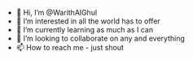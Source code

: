 - 👋 Hi, I’m @WarithAlGhul
- 👀 I’m interested in all the world has to offer
- 🌱 I’m currently learning as much as I can
- 💞️ I’m looking to collaborate on any and everything
- 📫 How to reach me - just shout

<!---
WarithAlGhul/WarithAlGhul is a ✨ special ✨ repository because its `README.md` (this file) appears on your GitHub profile.
You can click the Preview link to take a look at your changes.
--->
